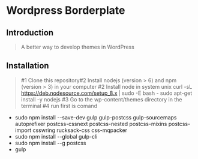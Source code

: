 # Wordpress Borderplate

## Introduction

> A better way to develop themes in WordPress

## Installation

>  #1 Clone this repository#2 Install nodejs (version > 6) and npm (version > 3) in your computer
>  #2 Install node in system unix 
    curl -sL https://deb.nodesource.com/setup_8.x | sudo -E bash -
    sudo apt-get install -y nodejs
>  #3 Go to the wp-content/themes directory in the terminal
>  #4 run first is comand 
+ sudo npm install --save-dev gulp gulp-postcss gulp-sourcemaps autoprefixer postcss-cssnext postcss-nested postcss-mixins postcss-import csswring rucksack-css css-mqpacker
+ sudo npm install --global gulp-cli
+ sudo npm install --g postcss
+ gulp

